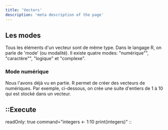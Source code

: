```yaml
---
title: 'Vectors'
description: 'meta description of the page'
---
```


## Les modes

Tous les éléments d'un vecteur sont de même type. Dans le langage R, on parle de 'mode' (ou modalité). Il existe quatre modes: "numérique"", "caractère"", "logique" et "complexe".

### Mode numérique

Nous l'avons déjà vu en partie. R permet de créer des vecteurs de numériques. Par exemple, ci-dessous, on crée une suite d'entiers de 1 à 10 qui est stocké dans un vecteur.

::Execute
---
readOnly: true
command="integers <- 1:10
print(integers)"
::